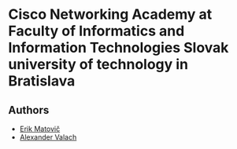 # Cisco Networking Academy at Faculty of Informatics and Information Technologies Slovak university of technology in Bratislava

## Authors
 - [Erik Matovič](https://github.com/Matovic)
 - [Alexander Valach](https://github.com/alexandervalach)
 

